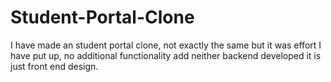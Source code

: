 # Student-Portal-Clone
I have made an student portal clone, not exactly the same but it was effort I have put up, no additional functionality add neither backend developed it is just front end design. 
